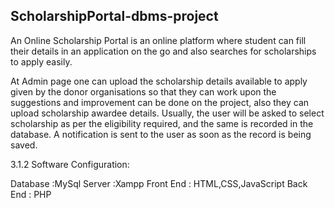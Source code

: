 ## ScholarshipPortal-dbms-project

An Online Scholarship Portal is an online platform where student can fill their
details in an application on the go and also searches for scholarships to apply easily.

At Admin page one can upload the scholarship details available to apply given by the
donor organisations so that they can work upon the suggestions and improvement can
be done on the project, also they can upload scholarship awardee details. Usually, the
user will be asked to select scholarship as per the eligibility required, and the same is
recorded in the database. A notification is sent to the user as soon as the record is
being saved.

3.1.2 Software Configuration:

Database :MySql
Server :Xampp
Front End : HTML,CSS,JavaScript
Back End : PHP
